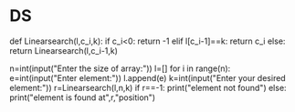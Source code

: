 # DS
def Linearsearch(l,c_i,k):
    if c_i<0:
        return -1
    elif l[c_i-1]==k:
        return c_i
    else:
        return Linearsearch(l,c_i-1,k)

n=int(input("Enter the size of array:"))
l=[]
for i in range(n):
      e=int(input("Enter element:"))
      l.append(e)
k=int(input("Enter your desired element:"))
r=Linearsearch(l,n,k)
if r==-1:
    print("element not found")
else:
    print("element is found at",r,"position")

